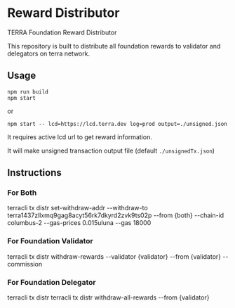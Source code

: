 # Reward Distributor
TERRA Foundation Reward Distributor

This repository is built to distribute all foundation rewards to validator and delegators on terra network.

## Usage
```
npm run build
npm start
```
or
```
npm start -- lcd=https://lcd.terra.dev log=prod output=./unsigned.json
```

It requires active lcd url to get reward information.

It will make unsigned transaction output file (default `./unsignedTx.json`)


## Instructions
### For Both
terracli tx distr set-withdraw-addr --withdraw-to terra1437zllxmq9gag8acyt56rk7dkyrd2zvk9ts02p --from {both} --chain-id columbus-2 --gas-prices 0.015uluna --gas 18000

### For Foundation Validator
terracli tx distr withdraw-rewards --validator {validator} --from {validator} --commission

### For Foundation Delegator
terracli tx distr terracli tx distr withdraw-all-rewards --from {validator} 
